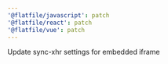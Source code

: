 ```yaml
---
'@flatfile/javascript': patch
'@flatfile/react': patch
'@flatfile/vue': patch
---
```


Update sync-xhr settings for embedded iframe
